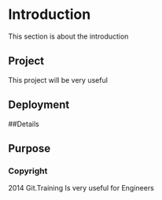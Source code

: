# Introduction
This section is about the introduction 
## Project
This project will be very useful
## Deployment
##Details
## Purpose
### Copyright
2014 Git.Training  Is very useful for Engineers